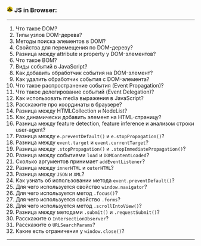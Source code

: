 <h3>
  <img src="../assets/JSDom.png" width="16" height="16" />
  <span>JS in Browser:</span>
</h3>

---
1. Что такое DOM?
2. Типы узлов DOM-дерева?
3. Методы поиска элементов в DOM?
4. Свойства для перемещения по DOM-дереву?
5. Разница между attribute и property у DOM-элементов?
6. Что такое BOM?
7. Виды событий в JavaScript?
8. Как добавить обработчик события на DOM-элемент?
9. Как удалить обработчик события с DOM-элемента?
10. Что такое распространение события (Event Propagation)?
11. Что такое делегирование событий (Event Delegation)?
12. Как использовать media выражения в JavaScript?
13. Расскажите про координаты в браузере?
14. Разница между HTMLCollection и NodeList?
15. Как динамически добавить элемент на HTML-страницу?
16. Разница между feature detection, feature inference и анализом строки user-agent?
17. Разница между `e.preventDefault()` и `e.stopPropagation()`?
18. Разница между `event.target` и `event.currentTarget`?
19. Разница между `.stopPropagation()` и `.stopImmediatePropagation()`?
20. Разница между событиями `load` и `DOMContentLoaded`?
21. Сколько аргументов принимает `addEventListener`?
22. Разница между `innerHTML` и `outerHTML`?
23. Разница между `JSON` и `XML`?
24. Как узнать об использовании метода `event.preventDefault()`?
25. Для чего используется свойство `window.navigator`?
26. Для чего используется метод `.focus()`?
27. Для чего используется свойство `.forms`?
28. Для чего используется метод `.scrollIntoView()`?
29. Разница между методами `.submit()` и `.requestSubmit()`?
30. Расскажите о `IntersectionObserver`?
31. Расскажите о `URLSearchParams`?
32. Какие есть ограничения у `window.close()`?
---
